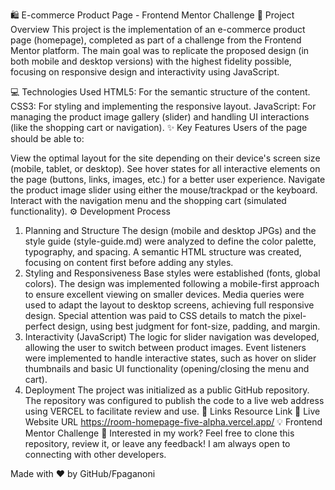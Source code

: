 🛍️ E-commerce Product Page - Frontend Mentor Challenge
🌟 Project Overview
This project is the implementation of an e-commerce product page (homepage), completed as part of a challenge from the Frontend Mentor platform. The main goal was to replicate the proposed design (in both mobile and desktop versions) with the highest fidelity possible, focusing on responsive design and interactivity using JavaScript.

💻 Technologies Used
HTML5: For the semantic structure of the content.
CSS3: For styling and implementing the responsive layout.
JavaScript: For managing the product image gallery (slider) and handling UI interactions (like the shopping cart or navigation).
✨ Key Features
Users of the page should be able to:

View the optimal layout for the site depending on their device's screen size (mobile, tablet, or desktop).
See hover states for all interactive elements on the page (buttons, links, images, etc.) for a better user experience.
Navigate the product image slider using either the mouse/trackpad or the keyboard.
Interact with the navigation menu and the shopping cart (simulated functionality).
⚙️ Development Process
1. Planning and Structure
The design (mobile and desktop JPGs) and the style guide (style-guide.md) were analyzed to define the color palette, typography, and spacing.
A semantic HTML structure was created, focusing on content first before adding any styles.
2. Styling and Responsiveness
Base styles were established (fonts, global colors).
The design was implemented following a mobile-first approach to ensure excellent viewing on smaller devices.
Media queries were used to adapt the layout to desktop screens, achieving full responsive design.
Special attention was paid to CSS details to match the pixel-perfect design, using best judgment for font-size, padding, and margin.
3. Interactivity (JavaScript)
The logic for slider navigation was developed, allowing the user to switch between product images.
Event listeners were implemented to handle interactive states, such as hover on slider thumbnails and basic UI functionality (opening/closing the menu and cart).
4. Deployment
The project was initialized as a public GitHub repository.
The repository was configured to publish the code to a live web address using VERCEL to facilitate review and use.
🔗 Links
Resource	Link
🔗 Live Website URL	https://room-homepage-five-alpha.vercel.app/
💡 Frontend Mentor Challenge	
🚀 Interested in my work?
Feel free to clone this repository, review it, or leave any feedback! I am always open to connecting with other developers.

Made with ❤️ by GitHub/Fpaganoni
